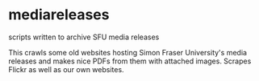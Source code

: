 # mediareleases
scripts written to archive SFU media releases

This crawls some old websites hosting Simon Fraser University's media releases and makes nice PDFs from them with attached images. Scrapes Flickr as well as our own websites.
